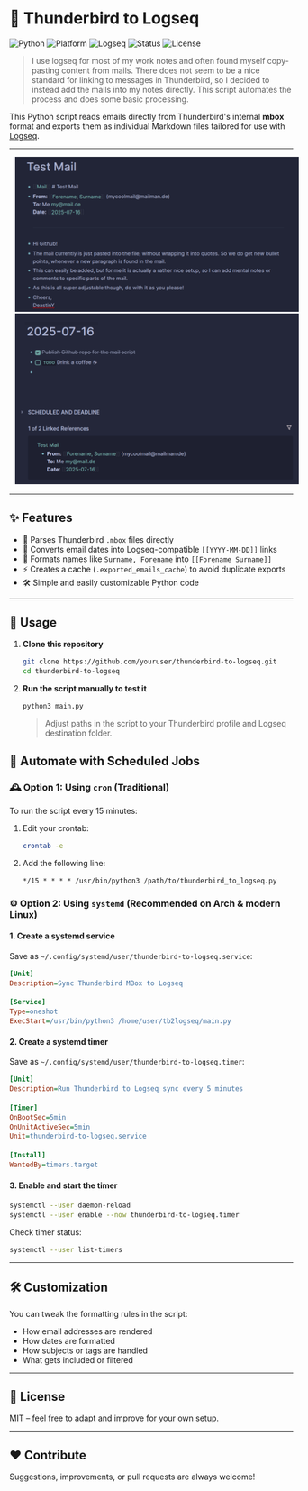# 📨 Thunderbird to Logseq

![Python](https://img.shields.io/badge/Python-3.7%2B-blue?logo=python)
![Platform](https://img.shields.io/badge/Platform-Linux%20%7C%20macOS-lightgrey?logo=linux)
![Logseq](https://img.shields.io/badge/Export-Logseq-brightgreen?logo=markdown)
![Status](https://img.shields.io/badge/Maintained-yes-brightgreen)
![License](https://img.shields.io/badge/License-MIT-yellow.svg)


> I use logseq for most of my work notes and often found myself copy-pasting content from mails. There does not seem to be a nice standard for linking to messages in Thunderbird, so I decided to instead add the mails into my notes directly. This script automates the process and does some basic processing.

This Python script reads emails directly from Thunderbird's internal **mbox** format and exports them as individual Markdown files tailored for use with [Logseq](https://logseq.com).

---

<p>
    <img src="https://github.com/DeastinY/thunderbird-to-logseq/blob/main/testmail.png?raw=true" hspace="10" >
    <img src="https://github.com/DeastinY/thunderbird-to-logseq/blob/main/testmail_journal.png?raw=true" hspace="10" >
</p>

---

## ✨ Features

- 📁 Parses Thunderbird `.mbox` files directly
- 📅 Converts email dates into Logseq-compatible `[[YYYY-MM-DD]]` links
- 🧠 Formats names like `Surname, Forename` into `[[Forename Surname]]`
- ⚡ Creates a cache (`.exported_emails_cache`) to avoid duplicate exports
- 🛠️ Simple and easily customizable Python code

---

## 🚀 Usage

1. **Clone this repository**
   ```bash
   git clone https://github.com/youruser/thunderbird-to-logseq.git
   cd thunderbird-to-logseq
   ```

2. **Run the script manually to test it**

   ```bash
   python3 main.py
   ```

   > Adjust paths in the script to your Thunderbird profile and Logseq destination folder.

## 🔁 Automate with Scheduled Jobs

### 🕰️ Option 1: Using `cron` (Traditional)

To run the script every 15 minutes:

1. Edit your crontab:

   ```bash
   crontab -e
   ```

2. Add the following line:

   ```cron
   */15 * * * * /usr/bin/python3 /path/to/thunderbird_to_logseq.py
   ```
### ⚙️ Option 2: Using `systemd` (Recommended on Arch & modern Linux)

#### 1. Create a systemd service

Save as `~/.config/systemd/user/thunderbird-to-logseq.service`:

```ini
[Unit]
Description=Sync Thunderbird MBox to Logseq

[Service]
Type=oneshot
ExecStart=/usr/bin/python3 /home/user/tb2logseq/main.py
```

#### 2. Create a systemd timer

Save as `~/.config/systemd/user/thunderbird-to-logseq.timer`:

```ini
[Unit]
Description=Run Thunderbird to Logseq sync every 5 minutes

[Timer]
OnBootSec=5min
OnUnitActiveSec=5min
Unit=thunderbird-to-logseq.service

[Install]
WantedBy=timers.target
```

#### 3. Enable and start the timer

```bash
systemctl --user daemon-reload
systemctl --user enable --now thunderbird-to-logseq.timer
```

Check timer status:

```bash
systemctl --user list-timers
```

---

## 🛠 Customization

You can tweak the formatting rules in the script:

* How email addresses are rendered
* How dates are formatted
* How subjects or tags are handled
* What gets included or filtered

---

## 📄 License

MIT – feel free to adapt and improve for your own setup.

---

## ❤️ Contribute

Suggestions, improvements, or pull requests are always welcome!
